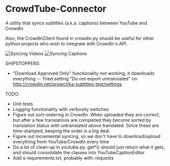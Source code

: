CrowdTube-Connector
===================

A utility that syncs subtitles (a.k.a. captions) between YouTube and CrowdIn.

Also, the CrowdInClient found in crowdin.py should be useful for other python
projects who wish to integrate with CrowdIn's API.

![Syncing Videos](https://s3.amazonaws.com/uploads.hipchat.com/6574/209451/4n1p29y6m870tni/crowdTube-1.png)
![Syncing Captions](https://s3.amazonaws.com/uploads.hipchat.com/6574/209451/dxs9uuux0kaib0m/crowdTube-2.png)

SHIPSTOPPERS:
- "Download Approved Only" functionality not working, it downloads everything
-- Tried setting "Do not export untranslated" on http://crowdin.net/project/ka-subtitles-test/settings

TODO:
- Unit tests
- Logging functionality with verbosity switches
- Figure out sort-ordering in CrowdIn. When uploaded they are correct, but after a few translations are completed they become sorted by translation status with untranslated above translated.  Since these are time-stamped, keeping the order is a big deal.
- Figure out incremental syncing, so we don't have to download/upload everything from YouTube/CrowdIn every time
- Do a lot of clean-up in youtube.py.  get*() should just return what it gets, and should consolidate the classes into YouTubeCaptionEditor
- Add a requirements.txt, probably with:
    requests

